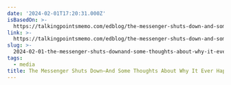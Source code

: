 ```yaml
---
date: '2024-02-01T17:20:31.000Z'
isBasedOn: >-
  https://talkingpointsmemo.com/edblog/the-messenger-shuts-down-and-some-thoughts-about-why-it-ever-happened
link: >-
  https://talkingpointsmemo.com/edblog/the-messenger-shuts-down-and-some-thoughts-about-why-it-ever-happened
slug: >-
  2024-02-01-the-messenger-shuts-downand-some-thoughts-about-why-it-ever-happened-tpm
tags:
  - media
title: The Messenger Shuts Down—And Some Thoughts About Why It Ever Happened - TPM
---
```


